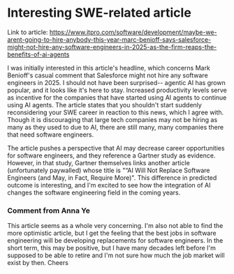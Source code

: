 # Interesting SWE-related article
Link to article: https://www.itpro.com/software/development/maybe-we-arent-going-to-hire-anybody-this-year-marc-benioff-says-salesforce-might-not-hire-any-software-engineers-in-2025-as-the-firm-reaps-the-benefits-of-ai-agents

I was initially interested in this article's headline, which concerns Mark Benioff's casual comment that Salesforce might not hire any software engineers in 2025. I should not have been surprised-- agentic AI has grown popular, and it looks like it's here to stay. Increased productivity levels serve as incentive for the companies that have started using AI agents to continue using AI agents. The article states that you shouldn't start suddenly reconsidering your SWE career in reaction to this news, which I agree with. Though it is discouraging that large tech companies may not be hiring as many as they used to due to AI, there are still many, many companies there that need software engineers.

The article pushes a perspective that AI may decrease career opportunities for software engineers, and they reference a Gartner study as evidence. However, in that study, Gartner themselves links another article (unfortunately paywalled) whose title is "“AI Will Not Replace Software Engineers (and May, in Fact, Require More)". This difference in predicted outcome is interesting, and I'm excited to see how the integration of AI changes the software engineering field in the coming years.




### Comment from Anna Ye
This article seems as a whole very concerning. I'm also not able to find the more optimistic article, but I get the feeling that the best jobs in software engineering will be developing replacements for software engineers. In the short term, this may be positive, but I have many decades left before I'm supposed to be able to retire and I'm not sure how much the job market will exist by then. Cheers
